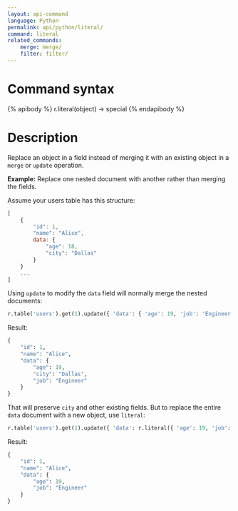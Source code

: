 ```yaml
---
layout: api-command
language: Python
permalink: api/python/literal/
command: literal
related_commands:
    merge: merge/
    filter: filter/
---
```

# Command syntax #

{% apibody %}
r.literal(object) &rarr; special
{% endapibody %}

# Description #

Replace an object in a field instead of merging it with an existing object in a `merge` or `update` operation.

__Example:__ Replace one nested document with another rather than merging the fields.

Assume your users table has this structure:

```js
[
    {
        "id": 1,
        "name": "Alice",
        data: {
            "age": 18,
            "city": "Dallas"
        }
    }       
    ...
]
```

Using `update` to modify the `data` field will normally merge the nested documents:

```py
r.table('users').get(1).update({ 'data': { 'age': 19, 'job': 'Engineer' } }).run(conn)
```

Result:

```py
{
    "id": 1,
    "name": "Alice",
    "data": {
        "age": 19,
        "city": "Dallas",
        "job": "Engineer"
    }
}       
```

That will preserve `city` and other existing fields. But to replace the entire `data` document with a new object, use `literal`:

```py
r.table('users').get(1).update({ 'data': r.literal({ 'age': 19, 'job': 'Engineer' }) }).run(conn)
```

Result:

```py
{
    "id": 1,
    "name": "Alice",
    "data": {
        "age": 19,
        "job": "Engineer"
    }
}       
```
